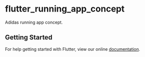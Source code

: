 # flutter_running_app_concept

Adidas running app concept.

## Getting Started

For help getting started with Flutter, view our online
[documentation](https://flutter.io/).
